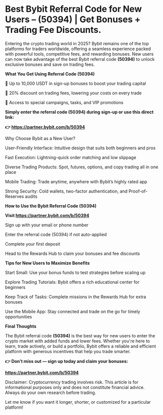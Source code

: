 # Best Bybit Referral Code for New Users – (50394) | Get Bonuses + Trading Fee Discounts.

Entering the crypto trading world in 2025? Bybit remains one of the top platforms for traders worldwide, offering a seamless experience packed with powerful tools, competitive fees, and rewarding bonuses. New users can now take advantage of the best Bybit referral code **(50394)** to unlock exclusive bonuses and save on trading fees.

**What You Get Using Referral Code (50394)**

🎁 Up to 10,000 USDT in sign-up bonuses to boost your trading capital

💸 20% discount on trading fees, lowering your costs on every trade

🚀 Access to special campaigns, tasks, and VIP promotions

**Simply enter the referral code (50394) during sign-up or use this direct link:**

**👉 https://partner.bybit.com/b/50394**

Why Choose Bybit as a New User?

User-Friendly Interface: Intuitive design that suits both beginners and pros

Fast Execution: Lightning-quick order matching and low slippage

Diverse Trading Products: Spot, futures, options, and copy trading all in one place

Mobile Trading: Trade anytime, anywhere with Bybit’s highly rated app

Strong Security: Cold wallets, two-factor authentication, and Proof-of-Reserves audits

**How to Use the Bybit Referral Code (50394)**

**Visit https://partner.bybit.com/b/50394**

Sign up with your email or phone number

Enter the referral code (50394) if not auto-applied

Complete your first deposit

Head to the Rewards Hub to claim your bonuses and fee discounts

**Tips for New Users to Maximize Benefits**

Start Small: Use your bonus funds to test strategies before scaling up

Explore Trading Tutorials: Bybit offers a rich educational center for beginners

Keep Track of Tasks: Complete missions in the Rewards Hub for extra bonuses

Use the Mobile App: Stay connected and trade on the go for timely opportunities

**Final Thoughts**

The Bybit referral code **(50394)** is the best way for new users to enter the crypto market with added funds and lower fees. Whether you're here to learn, trade actively, or build a portfolio, Bybit offers a reliable and efficient platform with generous incentives that help you trade smarter.

**👉 Don’t miss out — sign up today and claim your bonuses:**

**https://partner.bybit.com/b/50394**

Disclaimer: Cryptocurrency trading involves risk. This article is for informational purposes only and does not constitute financial advice. Always do your own research before trading.

Let me know if you want it longer, shorter, or customized for a particular platform!











